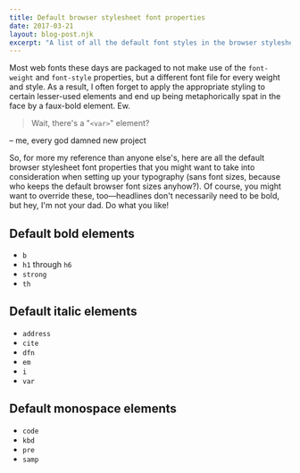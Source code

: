 ```yaml
---
title: Default browser stylesheet font properties
date: 2017-03-21
layout: blog-post.njk
excerpt: "A list of all the default font styles in the browser stylesheet to take into consideration when setting up typographic styles for a new project. Save yourself from the tyranny of accidental faux-italics today!"
---
```


Most web fonts these days are packaged to not make use of the `font-weight` and `font-style` properties, but a different font file for every weight and style. As a result, I often forget to apply the appropriate styling to certain lesser-used elements and end up being metaphorically spat in the face by a faux-bold element. Ew.

> Wait, there's a "`<var>`" element?

– me, every god damned new project

So, for more my reference than anyone else's, here are all the default browser stylesheet font properties that you might want to take into consideration when setting up your typography (sans font sizes, because who keeps the default browser font sizes anyhow?). Of course, you might want to override these, too—headlines don't necessarily need to be bold, but hey, I'm not your dad. Do what you like!

## Default bold elements
- `b`
- `h1` through `h6`
- `strong`
- `th`

## Default italic elements
- `address`
- `cite`
- `dfn`
- `em`
- `i`
- `var`

## Default monospace elements
- `code`
- `kbd`
- `pre`
- `samp`